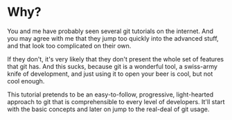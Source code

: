 # Why?

You and me have probably seen several git tutorials on the internet. And you may agree with me that they jump too quickly into the advanced stuff, and that look too complicated on their own.

If they don't, it's very likely that they don't present the whole set of features that git has. And this sucks, because git is a wonderful tool, a swiss-army knife of development, and just using it to open your beer is cool, but not cool enough.

This tutorial pretends to be an easy-to-follow, progressive, light-hearted approach to git that is comprehensible to every level of developers. It'll start with the basic concepts and later on jump to the real-deal of git usage.

 
